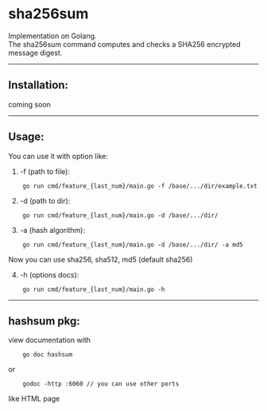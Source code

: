 # sha256sum

Implementation on Golang.<br> 
The sha256sum command computes and checks a SHA256 encrypted message digest.

---
## Installation:

coming soon

---
## Usage:

You can use it with option like:
1. -f (path to file):
```
    go run cmd/feature_{last_num}/main.go -f /base/.../dir/example.txt
```
2. -d (path to dir):
```
    go run cmd/feature_{last_num}/main.go -d /base/.../dir/
```
3. -a (hash algorithm):
```
    go run cmd/feature_{last_num}/main.go -d /base/.../dir/ -a md5
```
Now you can use sha256, sha512, md5 (default sha256)

4. -h (options docs):
```
    go run cmd/feature_{last_num}/main.go -h
```
---
## hashsum pkg:
view documentation with
```
    go doc hashsum
```
or
```
    godoc -http :6060 // you can use other ports
```
like HTML page
